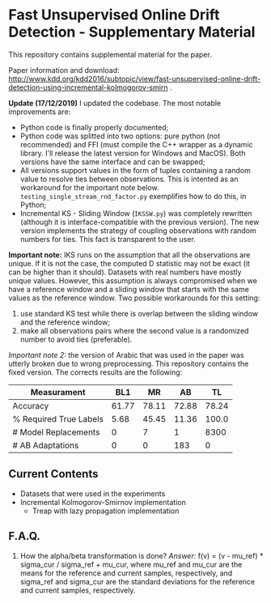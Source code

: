 # Fast Unsupervised Online Drift Detection - Supplementary Material

This repository contains supplemental material for the paper.

Paper information and download: http://www.kdd.org/kdd2016/subtopic/view/fast-unsupervised-online-drift-detection-using-incremental-kolmogorov-smirn .

**Update (17/12/2019)**
I updated the codebase. The most notable improvements are:
  * Python code is finally properly documented;
  * Python code was splitted into two options: pure python (not recommended) and FFI (must compile the C++ wrapper as a dynamic library. I'll release the latest version for Windows and MacOS). Both versions have the same interface and can be swapped;
  * All versions support values in the form of tuples containing a random value to resolve ties between observations. This is intented as an workaround for the important note below. `testing_single_stream_rnd_factor.py` exemplifies how to do this, in Python;
  * Incremental KS - Sliding Window (`IKSSW.py`) was completely rewritten (although it is interface-compatible with the previous version). The new version implements the strategy of coupling observations with random numbers for ties. This fact is transparent to the user.


**Important note:** IKS runs on the assumption that all the observations are unique. If it is not the case, the computed D statistic may not be exact (it can be higher than it should). Datasets with real numbers have mostly unique values. However, this assumption is always compromised when we have a reference window and a sliding window that starts with the same values as the reference window. Two possible workarounds for this setting:
  1. use standard KS test while there is overlap between the sliding window and the reference window; 
  2. make all observations pairs where the second value is a randomized number to avoid ties (preferable).


*Important note 2:* the version of Arabic that was used in the paper was utterly broken due to wrong preprocessing. This repository contains the fixed version. The corrects results are the following:

| Measurament            | BL1   | MR    | AB    | TL    |
| ---------------------- | ----- | ----- | ----- | ----- |
| Accuracy               | 61.77 | 78.11 | 72.88 | 78.24 |
| % Required True Labels |  5.68 | 45.45 | 11.36 | 100.0 |
| # Model Replacements   |     0 |     7 |     1 |  8300 |
| # AB Adaptations       |     0 |     0 |   183 |     0 |


## Current Contents

- Datasets that were used in the experiments
- Incremental Kolmogorov-Smirnov implementation
  - Treap with lazy propagation implementation

## F.A.Q.

1. How the alpha/beta transformation is done?
*Answer:* f(v) = (v - mu\_ref) \* sigma\_cur / sigma\_ref + mu\_cur, where mu\_ref and mu\_cur are the means for the reference and current samples, respectively, and sigma\_ref and sigma\_cur are the standard deviations for the reference and current samples, respectively.
